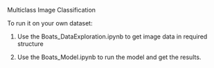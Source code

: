 Multiclass Image Classification

To run it on your own dataset:

1. Use the Boats_DataExploration.ipynb to get image data in required structure

2. Use the Boats_Model.ipynb to run the model and get the results.